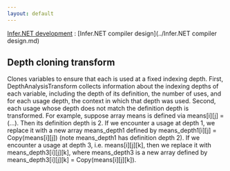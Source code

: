 ```yaml
---
layout: default
---
```

[Infer.NET development](../index.md) : [Infer.NET compiler design](../Infer.NET compiler design.md)

## Depth cloning transform

Clones variables to ensure that each is used at a fixed indexing depth. First, DepthAnalysisTransform collects information about the indexing depths of each variable, including the depth of its definition, the number of uses, and for each usage depth, the context in which that depth was used. Second, each usage whose depth does not match the definition depth is transformed. For example, suppose array means is defined via means[i][j] = (...). Then its definition depth is 2. If we encounter a usage at depth 1, we replace it with a new array means_depth1 defined by means_depth1[i][j] = Copy(means[i][j]) (note means_depth1 has definition depth 2). If we encounter a usage at depth 3, i.e. means[i][j][k], then we replace it with means_depth3[i][j][k], where means_depth3 is a new array defined by means_depth3[i][j][k] = Copy(means[i][j][k]).